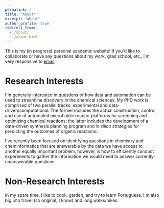 ```yaml
---
permalink: /
title: "About"
excerpt: "About"
author_profile: true
redirect_from: 
  - /about/
  - /about.html
---
```


This is my (in progress) personal academic website! If you'd like to collaborate or have any questions about my work, grad school, etc., I'm very responsive to <a href="mailto:ccoley@mit.edu">email</a>.

Research Interests
======
I'm generally interested in questions of how data and automation can be used to streamline discovery in the chemical sciences. My PhD work is comprised of two parallel tracks: experimental and data-driven/computational. The former includes the actual construction, control, and use of automated microfluidic reactor platforms for screening and optimizing chemical reactions; the latter includes the development of a data-driven synthesis planning program and <em>in silico</em> strategies for predicting the outcomes of organic reactions.<br> 

I've recently been focused on identifying questions in chemistry and cheminformatics that are answerable by the data we have access to; another equally important problem, however, is how to efficiently conduct experiments to gather the information we would need to answer currently-unanswerable questions.<br>


Non-Research Interests
======
In my spare time, I like to cook, garden, and try to learn Portuguese. I'm also big into travel (so original, I know) and long walks/hikes.